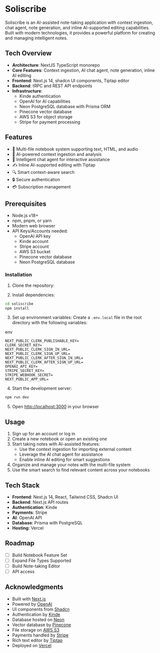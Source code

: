 # Soliscribe

Soliscribe is an AI-assisted note-taking application with context ingestion, chat agent, note generation, and inline AI-supported editing capabilities. Built with modern technologies, it provides a powerful platform for creating and managing intelligent notes.

## Tech Overview

- **Architecture**: NextJS TypeScript monorepo
- **Core Features**: Context ingestion, AI chat agent, note generation, inline AI editing
- **Frontend**: Next.js 14, shadcn UI components, Tiptap editor
- **Backend**: tRPC and REST API endpoints
- **Infrastructure**:
  - Kinde authentication
  - OpenAI for AI capabilities
  - Neon PostgreSQL database with Prisma ORM
  - Pinecone vector database
  - AWS S3 for object storage
  - Stripe for payment processing

## Features

- 📝 Multi-file notebook system supporting text, HTML, and audio
- 🤖 AI-powered context ingestion and analysis
- 💬 Intelligent chat agent for interactive assistance
- ✍️ Inline AI-supported editing with Tiptap
- 🔍 Smart context-aware search
- 🔒 Secure authentication
- 💳 Subscription management

## Prerequisites

- Node.js v18+
- npm, pnpm, or yarn
- Modern web browser
- API Keys/Accounts needed:
  - OpenAI API key
  - Kinde account
  - Stripe account
  - AWS S3 bucket
  - Pinecone vector database
  - Neon PostgreSQL database

### Installation

1. Clone the repository:

2. Install dependencies:
```bash
cd soliscribe
npm install
```

3. Set up environment variables:
Create a `.env.local` file in the root directory with the following variables:

env
```
NEXT_PUBLIC_CLERK_PUBLISHABLE_KEY=
CLERK_SECRET_KEY=
NEXT_PUBLIC_CLERK_SIGN_IN_URL=
NEXT_PUBLIC_CLERK_SIGN_UP_URL=
NEXT_PUBLIC_CLERK_AFTER_SIGN_IN_URL=
NEXT_PUBLIC_CLERK_AFTER_SIGN_UP_URL=
OPENAI_API_KEY=
STRIPE_SECRET_KEY=
STRIPE_WEBHOOK_SECRET=
NEXT_PUBLIC_APP_URL=
```

4. Start the development server:

```bash
npm run dev
```

5. Open [http://localhost:3000](http://localhost:3000) in your browser

## Usage

1. Sign up for an account or log in
2. Create a new notebook or open an existing one
3. Start taking notes with AI-assisted features:
   - Use the context ingestion for importing external content
   - Leverage the AI chat agent for assistance
   - Enable inline AI editing for smart suggestions
4. Organize and manage your notes with the multi-file system
5. Use the smart search to find relevant content across your notebooks

## Tech Stack

- **Frontend**: Next.js 14, React, Tailwind CSS, Shadcn UI
- **Backend**: Next.js API routes
- **Authentication**: Kinde
- **Payments**: Stripe
- **AI**: OpenAI API
- **Database**: Prisma with PostgreSQL
- **Hosting**: Vercel

## Roadmap

- [ ] Build Notebook Feature Set
- [ ] Expand File Types Supported
- [ ] Build Note-taking Editor
- [ ] API access

## Acknowledgments

- Built with [Next.js](https://nextjs.org/)
- Powered by [OpenAI](https://openai.com/)
- UI components from [Shadcn](https://ui.shadcn.com/)
- Authentication by [Kinde](https://kinde.com/)
- Database hosted on [Neon](https://neon.tech/)
- Vector database by [Pinecone](https://www.pinecone.io/)
- File storage on [AWS S3](https://aws.amazon.com/s3/)
- Payments handled by [Stripe](https://stripe.com/)
- Rich text editor by [Tiptap](https://tiptap.dev/)
- Deployed on [Vercel](https://vercel.com/)
